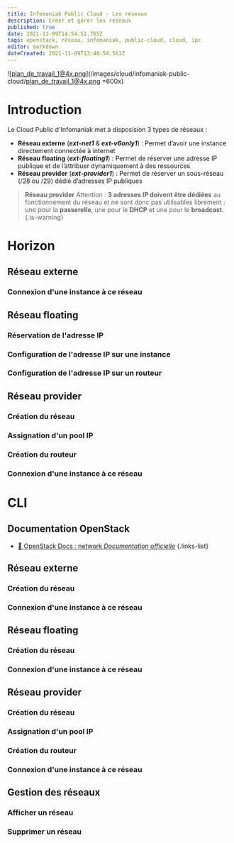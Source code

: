 ```yaml
---
title: Infomaniak Public Cloud - Les réseaux
description: Créer et gérer les réseaux
published: true
date: 2021-11-09T14:54:51.765Z
tags: openstack, réseau, infomaniak, public-cloud, cloud, ipc
editor: markdown
dateCreated: 2021-11-09T13:48:54.561Z
---
```


![plan_de_travail_1@4x.png](/images/cloud/infomaniak-public-cloud/plan_de_travail_1@4x.png =600x)

# Introduction
Le Cloud Public d'Infomaniak met à disposision 3 types de réseaux :
- **Réseau externe** (***ext-net1*** & ***ext-v6only1***) : Permet d’avoir une instance directement connectée à internet
- **Réseau floating** (***ext-floating1***) : Permet de réserver une adresse IP publique et de l’attribuer dynamiquement à des ressources
- **Réseau provider** (***ext-provider1***) : Permet de réserver un sous-réseau (/28 ou /29) dédié d’adresses IP publiques

> 	**Réseau provider**
> Attention : **3 adresses IP doivent être dédiées** au fonctionnement du réseau et ne sont donc pas utilisables librement : une pour la **passerelle**, une pour le **DHCP** et une pour le **broadcast**.
{.is-warning}




# Horizon
## Réseau externe
### Connexion d'une instance à ce réseau

## Réseau floating
### Réservation de l'adresse IP
### Configuration de l'adresse IP sur une instance
### Configuration de l'adresse IP sur un routeur

## Réseau provider
### Création du réseau
### Assignation d'un pool IP
### Création du routeur
### Connexion d'une instance à ce réseau

# CLI
## Documentation OpenStack
  - [🔗 OpenStack Docs : network *Documentation officielle*](https://docs.openstack.org/python-openstackclient/xena/cli/command-objects/network.html)
{.links-list}

## Réseau externe
### Création du réseau
### Connexion d'une instance à ce réseau

## Réseau floating
### Création du réseau
### Connexion d'une instance à ce réseau

## Réseau provider
### Création du réseau
### Assignation d'un pool IP
### Création du routeur
### Connexion d'une instance à ce réseau


## Gestion des réseaux
### Afficher un réseau
### Supprimer un réseau